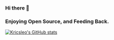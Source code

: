 ### Hi there 👋

### Enjoying Open Source, and Feeding Back.

[![Kricsleo's GitHub stats](https://github-readme-stats.vercel.app/api?username=kricsleo)](https://github.com/kricsleo/github-readme-stats)

